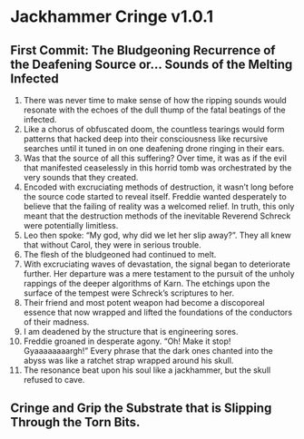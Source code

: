 # Jackhammer Cringe v1.0.1
## First Commit: The Bludgeoning Recurrence of the Deafening Source or… Sounds of the Melting Infected
1. There was never time to make sense of how the ripping sounds would resonate with the echoes of the dull thump of the fatal beatings of the infected.
2. Like a chorus of obfuscated doom, the countless tearings would form patterns that hacked deep into their consciousness like recursive searches until it tuned in on one deafening drone ringing in their ears.
3. Was that the source of all this suffering? Over time, it was as if the evil that manifested ceaselessly in this horrid tomb was orchestrated by the very sounds that they created. 
4. Encoded with excruciating methods of destruction, it wasn’t long before the source code started to reveal itself. Freddie wanted desperately to believe that the failing of reality was a welcomed relief. In truth, this only meant that the destruction methods of the inevitable Reverend Schreck were potentially limitless. 
5. Leo then spoke: “My god, why did we let her slip away?”. They all knew that without Carol, they were in serious trouble.
6. The flesh of the bludgeoned had continued to melt.
7. With excruciating waves of devastation, the signal began to deteriorate further. Her departure was a mere testament to the pursuit of the unholy rappings of the deeper algorithms of Karn. The etchings upon the surface of the tempest were Schreck’s scriptures to her. 
8. Their friend and most potent weapon had become a discoporeal essence that now wrapped and lifted the foundations of the conductors of their madness.
9. I am deadened by the structure that is engineering sores.
10. Freddie groaned in desperate agony. “Oh! Make it stop! Gyaaaaaaaargh!” Every phrase that the dark ones chanted into the abyss was like a ratchet strap wrapped around his skull. 
11. The resonance beat upon his soul like a jackhammer, but the skull refused to cave. 

## Cringe and Grip the Substrate that is Slipping Through the Torn Bits.
